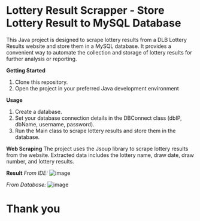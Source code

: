 # Lottery Result Scrapper - Store Lottery Result to MySQL Database

This Java project is designed to scrape lottery results from a DLB Lottery Results website and store them in a MySQL database. It provides a convenient way to automate the collection and storage of lottery results for further analysis or reporting.

**Getting Started**
1. Clone this repository.
2. Open the project in your preferred Java development environment

**Usage**
1. Create a database.
2. Set your database connection details in the DBConnect class (dbIP, dbName, username, password).
3. Run the Main class to scrape lottery results and store them in the database.

**Web Scraping**
The project uses the Jsoup library to scrape lottery results from the website.
Extracted data includes the lottery name, draw date, draw number, and lottery results.

**Result**
_From IDE:_
![image](https://github.com/Bilal025/store-lottery-result/assets/95700674/81396c8a-5b5c-4105-83d9-a676d1647bc2)

_From Database:_
![image](https://github.com/Bilal025/store-lottery-result/assets/95700674/1530bb65-f5a9-47cd-9e8c-e6d20f2e1aa3)


<h1>Thank you</h1>

